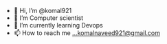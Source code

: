 - 👋 Hi, I’m @komal921
- 👀 I’m Computer scientist
- 🌱 I’m currently learning Devops
- 📫 How to reach me ...komalnaveed921@gmail.com

<!---
komal921/komal921 is a ✨ special ✨ repository because its `README.md` (this file) appears on your GitHub profile.
You can click the Preview link to take a look at your changes.
--->
